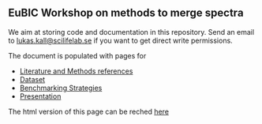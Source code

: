 ## EuBIC Workshop on methods to merge spectra

We aim at storing code and documentation in this repository. Send an email to lukas.kall@scilifelab.se if you want to get direct write permissions.

The document is populated with pages for

- [Literature and Methods references](literature)
- [Dataset](ftp://ftp.pride.ebi.ac.uk/pride/data/proteogenomics/projects/eubic-2020/)
- [Benchmarking Strategies](benchmark)
- [Presentation](https://docs.google.com/presentation/d/1f9gMnzccAfw_EnLuwh-cbEAngYUHMVzfp19Fa_9URrc/edit?usp=sharing)

The html version of this page can be reched [here](https://statisticalbiotechnology.github.io/specpride/)
